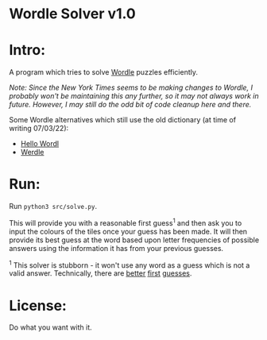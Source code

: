 Wordle Solver v1.0
=============

# Intro:

A program which tries to solve [Wordle](https://www.powerlanguage.co.uk/wordle/) puzzles efficiently.

<i>Note: Since the New York Times seems to be making changes to Wordle, I probably won't be maintaining this any further, so it may not always work in future. However, I may still do the odd bit of code cleanup here and there.</i>

Some Wordle alternatives which still use the old dictionary (at time of writing 07/03/22):

- [Hello Wordl](https://hellowordl.net/)
- [Werdle](https://demoman.net/etcetera/werdle/)

# Run:

Run `python3 src/solve.py`.

This will provide you with a reasonable first guess<sup>1</sup> and then ask you to input the colours of the tiles once your guess has been made. It will then provide its best guess at the word based upon letter frequencies of possible answers using the information it has from your previous guesses.

<sup>1</sup> This solver is stubborn - it won't use any word as a guess which is not a valid answer. Technically, there are [<u>better</u>](https://matt-rickard.com/wordle-whats-the-best-starting-word/) [<u>first</u>](https://www.youtube.com/watch?v=v68zYyaEmEA) [<u>guesses</u>](https://www.theringer.com/2022/1/7/22870249/what-to-do-when-playing-the-word-game-wordle-isnt-enough-solve-it).

# License:

Do what you want with it.




